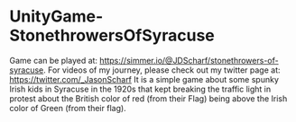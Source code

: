 # UnityGame-StonethrowersOfSyracuse
Game can be played at: https://simmer.io/@JDScharf/stonethrowers-of-syracuse.  For videos of my journey, please check out my twitter page at: https://twitter.com/_JasonScharf
It is a simple game about some spunky Irish kids in Syracuse in the 1920s that kept breaking the traffic light in protest about the British color of red (from their Flag) being above the Irish color of Green (from their flag).

